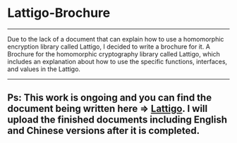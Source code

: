 # Lattigo-Brochure
---
Due to the lack of a document that can explain how to use a homomorphic encryption library called Lattigo, I decided to write a brochure for it.
A Brochure for the homomorphic cryptography library called Lattigo, which includes an explanation about how to use the specific functions, interfaces, and values in the Lattigo.

---
Ps: This work is ongoing and you can find the document being written here => <a href="https://stingy-puppy-fdf.notion.site/Lattigo-e7854ce1b2444defa65519605b0413fe?pvs=4">Lattigo</a>. I will upload the finished documents including English and Chinese versions after it is completed.
---

